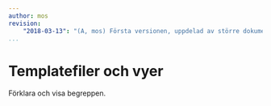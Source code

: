```yaml
---
author: mos
revision:
    "2018-03-13": "(A, mos) Första versionen, uppdelad av större dokument."
...
```

Templatefiler och vyer
=======================

Förklara och visa begreppen.
